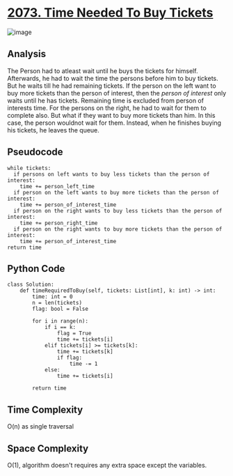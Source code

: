 # [2073. Time Needed To Buy Tickets](https://leetcode.com/problems/time-needed-to-buy-tickets/description/)

![image](https://github.com/ToheedAsghar/LeetCode-Problems/assets/121859513/27428858-3a7b-4e03-b3b0-694f6befa9d3)

## Analysis

The Person had to atleast wait until he buys the tickets for himself. Afterwards, he had to wait the time the persons before him to buy tickets. But he waits till he had remaining tickets. If the person on the left want to buy more tickets than the person of interest, then the *person of interest* only waits until he has tickets. Remaining time is excluded from person of interests time. For the persons on the right, he had to wait for them to complete also. But what if they want to buy more tickets than him. In this case, the person wouldnot wait for them. Instead, when he finishes buying his tickets, he leaves the queue.

## Pseudocode

```
while tickets:
  if persons on left wants to buy less tickets than the person of interest:
    time += person_left_time
  if person on the left wants to buy more tickets than the person of interest:
    time += person_of_interest_time
  if person on the right wants to buy less tickets than the person of interest:
    time += person_right_time
  if person on the right wants to buy more tickets than the person of interest:
    time += person_of_interest_time
return time
```

## Python Code

```
class Solution:
    def timeRequiredToBuy(self, tickets: List[int], k: int) -> int:
        time: int = 0
        n = len(tickets)
        flag: bool = False
        
        for i in range(n):
            if i == k:
                flag = True
                time += tickets[i]
            elif tickets[i] >= tickets[k]:
                time += tickets[k]
                if flag:
                    time -= 1
            else:
                time += tickets[i] 

        return time

```

## Time Complexity

O(n) as single traversal

## Space Complexity

O(1), algorithm doesn't requires any extra space except the variables.

